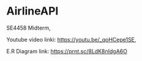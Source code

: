 # AirlineAPI
SE4458 Midterm, 

Youtube video linki: https://youtu.be/_qoHCepe1SE,

E.R Diagram link: https://prnt.sc/8LdK8nIdgA6O
